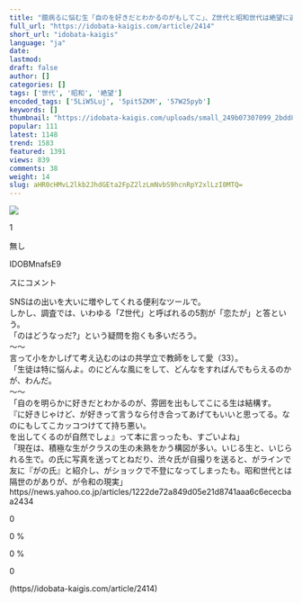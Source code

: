 ```yaml
---
title: "臆病るに悩む生「自のを好きだとわかるのがもしてこ」、Z世代と昭和世代は絶望に違う"
full_url: "https://idobata-kaigis.com/article/2414"
short_url: "idobata-kaigis"
language: "ja"
date: 
lastmod: 
draft: false
author: []
categories: []
tags: ['世代', '昭和', '絶望']
encoded_tags: ['5LiW5Luj', '5pit5ZKM', '57W25pyb']
keywords: []
thumbnail: "https://idobata-kaigis.com/uploads/small_249b07307099_2bdd831e7d.jpg"
popular: 111
latest: 1148
trend: 1583
featured: 1391
views: 839
comments: 38
weight: 14
slug: aHR0cHMvL2lkb2JhdGEta2FpZ2lzLmNvbS9hcnRpY2xlLzI0MTQ=
---
```


![](https://idobata-kaigis.com/uploads/small_249b07307099_2bdd831e7d.jpg)

<div><p class='text-pink-100 text-sm'><p class='mr-2'>1</p><p class='mr-2'>無し</p><p class='hidden xlinline-block'>IDOBMnafsE9</p></p><p class='flex items-center text-gray-400'><p class='text-xs mdtext-sm hovercursor-pointer'>スにコメント</p></p><p class='tracking-wide break-all text-base'> SNSはの出いを大いに増やしてくれる便利なツールで。<br> しかし、調査では、いわゆる「Z世代」と呼ばれるの5割が「恋たが」と答という。<br>「のはどうなっだ?」という疑問を抱くも多いだろう。<br>～～<br>言って小をかしげて考え込むのはの共学立で教師をして愛（33）。<br> 「生徒は特に悩んよ。のにどんな風にをして、どんなをすればんでもらえるのかが、わんだ。<br>～～<br>「自のを明らかに好きだとわかるのが、雰囲を出もしてこにる生は結構す。<br> 『に好きじゃけど、が好きって言うなら付き合ってあげてもいいと思ってる。なのにもしてこカッコつけてて持ち悪い。<br>を出してくるのが自然でしょ』って本に言っったも、すごいよね」<br>「現在は、積極な生がクラスの生の未熟をかう構図が多い。いじる生と、いじられる生で。の氏に写真を送ってとねだり、渋々氏が自撮りを送ると、がラインで友に『がの氏』と紹介し、がショックで不登になってしまったも。昭和世代とは隔世のがありが、が令和の現実」<br>https//news.yahoo.co.jp/articles/1222de72a849d05e21d8741aaa6c6ececbaa2434<br></p><p class='flex items-center mr-2 hovercursor-pointer'><p class='pl-1 text-sm mdtext-base'>0</p></p><p class=' w-full h-full bg-gray-200 absolute '></p><p class='text-white text-xs text-center'>0 %</p><p class='text-white text-xs text-center'>0 %</p><p class='flex items-center mr-2 hovercursor-pointer'><p class='pl-1 text-sm mdtext-base'>0</p></p></div>

(https//idobata-kaigis.com/article/2414)
